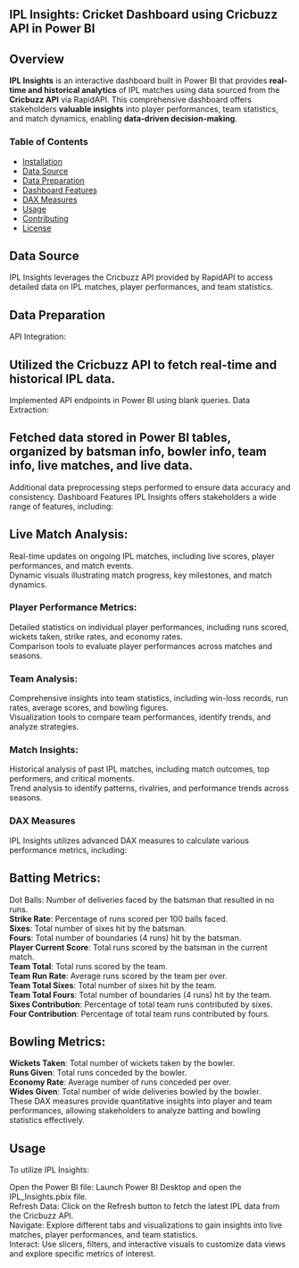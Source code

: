 ## IPL Insights: Cricket Dashboard using Cricbuzz API in Power BI

## Overview
**IPL Insights** is an interactive dashboard built in Power BI that provides **real-time and historical analytics** of IPL matches using data sourced from the **Cricbuzz API** via RapidAPI. This comprehensive dashboard offers stakeholders **valuable insights** into player performances, team statistics, and match dynamics, enabling **data-driven decision-making**.

### Table of Contents
- [Installation](#installation)
- [Data Source](#data-source)
- [Data Preparation](#data-preparation)
- [Dashboard Features](#dashboard-features)
- [DAX Measures](#dax-measures)
- [Usage](#usage)
- [Contributing](#contributing)
- [License](#license)

## Data Source
IPL Insights leverages the Cricbuzz API provided by RapidAPI to access detailed data on IPL matches, player performances, and team statistics.

## Data Preparation
API Integration:

## Utilized the Cricbuzz API to fetch real-time and historical IPL data.
Implemented API endpoints in Power BI using blank queries.
Data Extraction:

## Fetched data stored in Power BI tables, organized by batsman info, bowler info, team info, live matches, and live data.
Additional data preprocessing steps performed to ensure data accuracy and consistency.
Dashboard Features
IPL Insights offers stakeholders a wide range of features, including:

## Live Match Analysis:
Real-time updates on ongoing IPL matches, including live scores, player performances, and match events.<br>
Dynamic visuals illustrating match progress, key milestones, and match dynamics.<br>
### Player Performance Metrics:
Detailed statistics on individual player performances, including runs scored, wickets taken, strike rates, and economy rates.<br>
Comparison tools to evaluate player performances across matches and seasons.<br>
### Team Analysis:
Comprehensive insights into team statistics, including win-loss records, run rates, average scores, and bowling figures.<br>
Visualization tools to compare team performances, identify trends, and analyze strategies.<br>
### Match Insights:
Historical analysis of past IPL matches, including match outcomes, top performers, and critical moments.<br>
Trend analysis to identify patterns, rivalries, and performance trends across seasons.<br>
### DAX Measures
IPL Insights utilizes advanced DAX measures to calculate various performance metrics, including:

## Batting Metrics:
Dot Balls: Number of deliveries faced by the batsman that resulted in no runs.<br>
<b>Strike Rate</b>: Percentage of runs scored per 100 balls faced.<br>
<b>Sixes</b>: Total number of sixes hit by the batsman.<br>
<b>Fours</b>: Total number of boundaries (4 runs) hit by the batsman.<br>
<b>Player Current Score</b>: Total runs scored by the batsman in the current match.<br>
<b>Team Total</b>: Total runs scored by the team.<br>
<b>Team Run Rate</b>: Average runs scored by the team per over.<br>
<b>Team Total Sixes</b>: Total number of sixes hit by the team.<br>
<b>Team Total Fours</b>: Total number of boundaries (4 runs) hit by the team.<br>
<b>Sixes Contribution</b>: Percentage of total team runs contributed by sixes.<br>
<b>Four Contribution</b>: Percentage of total team runs contributed by fours.<br>

## Bowling Metrics:
<b>Wickets Taken</b>: Total number of wickets taken by the bowler.<br>
<b>Runs Given</b>: Total runs conceded by the bowler.<br>
<b>Economy Rate</b>: Average number of runs conceded per over.<br>
<b>Wides Given</b>: Total number of wide deliveries bowled by the bowler.<br>
These DAX measures provide quantitative insights into player and team performances, allowing stakeholders to analyze batting and bowling statistics effectively.<br>

## Usage
To utilize IPL Insights:

Open the Power BI file: Launch Power BI Desktop and open the IPL_Insights.pbix file.<br>
Refresh Data: Click on the Refresh button to fetch the latest IPL data from the Cricbuzz API.<br>
Navigate: Explore different tabs and visualizations to gain insights into live matches, player performances, and team statistics.<br>
Interact: Use slicers, filters, and interactive visuals to customize data views and explore specific metrics of interest.
